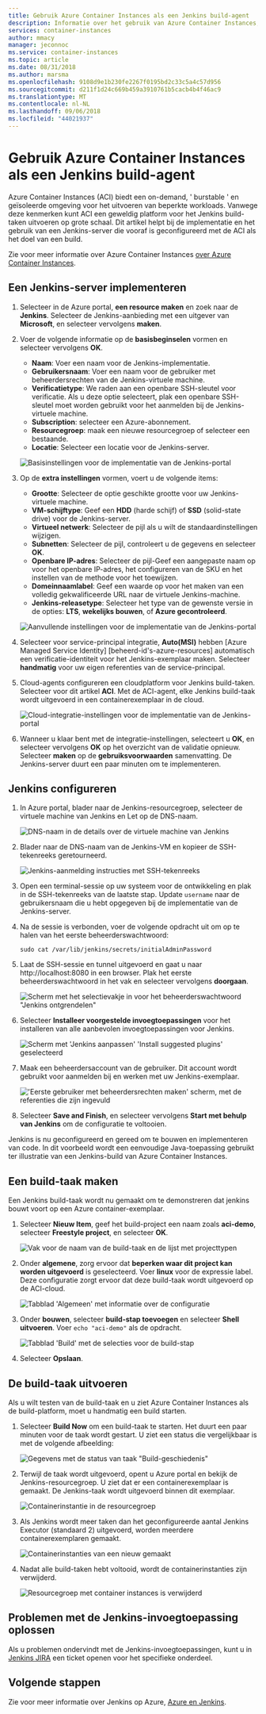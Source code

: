 ```yaml
---
title: Gebruik Azure Container Instances als een Jenkins build-agent
description: Informatie over het gebruik van Azure Container Instances, zoals een Jenkins-build agent.
services: container-instances
author: mmacy
manager: jeconnoc
ms.service: container-instances
ms.topic: article
ms.date: 08/31/2018
ms.author: marsma
ms.openlocfilehash: 9108d9e1b230fe2267f0195bd2c33c5a4c57d956
ms.sourcegitcommit: d211f1d24c669b459a3910761b5cacb4b4f46ac9
ms.translationtype: MT
ms.contentlocale: nl-NL
ms.lasthandoff: 09/06/2018
ms.locfileid: "44021937"
---
```

# <a name="use-azure-container-instances-as-a-jenkins-build-agent"></a>Gebruik Azure Container Instances als een Jenkins build-agent

Azure Container Instances (ACI) biedt een on-demand, ' burstable ' en geïsoleerde omgeving voor het uitvoeren van beperkte workloads. Vanwege deze kenmerken kunt ACI een geweldig platform voor het Jenkins build-taken uitvoeren op grote schaal. Dit artikel helpt bij de implementatie en het gebruik van een Jenkins-server die vooraf is geconfigureerd met de ACI als het doel van een build.

Zie voor meer informatie over Azure Container Instances [over Azure Container Instances][about-aci].

## <a name="deploy-a-jenkins-server"></a>Een Jenkins-server implementeren

1. Selecteer in de Azure portal, **een resource maken** en zoek naar de **Jenkins**. Selecteer de Jenkins-aanbieding met een uitgever van **Microsoft**, en selecteer vervolgens **maken**.

2. Voer de volgende informatie op de **basisbeginselen** vormen en selecteer vervolgens **OK**.

   - **Naam**: Voer een naam voor de Jenkins-implementatie.
   - **Gebruikersnaam**: Voer een naam voor de gebruiker met beheerdersrechten van de Jenkins-virtuele machine.
   - **Verificatietype**: We raden aan een openbare SSH-sleutel voor verificatie. Als u deze optie selecteert, plak een openbare SSH-sleutel moet worden gebruikt voor het aanmelden bij de Jenkins-virtuele machine.
   - **Subscription**: selecteer een Azure-abonnement.
   - **Resourcegroep**: maak een nieuwe resourcegroep of selecteer een bestaande.
   - **Locatie**: Selecteer een locatie voor de Jenkins-server.

   ![Basisinstellingen voor de implementatie van de Jenkins-portal](./media/container-instances-jenkins/jenkins-portal-01.png)

3. Op de **extra instellingen** vormen, voert u de volgende items:

   - **Grootte**: Selecteer de optie geschikte grootte voor uw Jenkins-virtuele machine.
   - **VM-schijftype**: Geef een **HDD** (harde schijf) of **SSD** (solid-state drive) voor de Jenkins-server.
   - **Virtueel netwerk**: Selecteer de pijl als u wilt de standaardinstellingen wijzigen.
   - **Subnetten**: Selecteer de pijl, controleert u de gegevens en selecteer **OK**.
   - **Openbare IP-adres**: Selecteer de pijl-Geef een aangepaste naam op voor het openbare IP-adres, het configureren van de SKU en het instellen van de methode voor het toewijzen.
   - **Domeinnaamlabel**: Geef een waarde op voor het maken van een volledig gekwalificeerde URL naar de virtuele Jenkins-machine.
   - **Jenkins-releasetype**: Selecteer het type van de gewenste versie in de opties: **LTS**, **wekelijks bouwen**, of **Azure gecontroleerd**.

   ![Aanvullende instellingen voor de implementatie van de Jenkins-portal](./media/container-instances-jenkins/jenkins-portal-02.png)

4. Selecteer voor service-principal integratie, **Auto(MSI)** hebben [Azure Managed Service Identity] [beheerd-id's-azure-resources] automatisch een verificatie-identiteit voor het Jenkins-exemplaar maken. Selecteer **handmatig** voor uw eigen referenties van de service-principal.

5. Cloud-agents configureren een cloudplatform voor Jenkins build-taken. Selecteer voor dit artikel **ACI**. Met de ACI-agent, elke Jenkins build-taak wordt uitgevoerd in een containerexemplaar in de cloud.

   ![Cloud-integratie-instellingen voor de implementatie van de Jenkins-portal](./media/container-instances-jenkins/jenkins-portal-03.png)

6. Wanneer u klaar bent met de integratie-instellingen, selecteert u **OK**, en selecteer vervolgens **OK** op het overzicht van de validatie opnieuw. Selecteer **maken** op de **gebruiksvoorwaarden** samenvatting. De Jenkins-server duurt een paar minuten om te implementeren.

## <a name="configure-jenkins"></a>Jenkins configureren

1. In Azure portal, blader naar de Jenkins-resourcegroep, selecteer de virtuele machine van Jenkins en Let op de DNS-naam.

   ![DNS-naam in de details over de virtuele machine van Jenkins](./media/container-instances-jenkins/jenkins-portal-fqdn.png)

2. Blader naar de DNS-naam van de Jenkins-VM en kopieer de SSH-tekenreeks geretourneerd.

   ![Jenkins-aanmelding instructies met SSH-tekenreeks](./media/container-instances-jenkins/jenkins-portal-04.png)

3. Open een terminal-sessie op uw systeem voor de ontwikkeling en plak in de SSH-tekenreeks van de laatste stap. Update `username` naar de gebruikersnaam die u hebt opgegeven bij de implementatie van de Jenkins-server.

4. Na de sessie is verbonden, voer de volgende opdracht uit om op te halen van het eerste beheerderswachtwoord:

   ```
   sudo cat /var/lib/jenkins/secrets/initialAdminPassword
   ```

5. Laat de SSH-sessie en tunnel uitgevoerd en gaat u naar http://localhost:8080 in een browser. Plak het eerste beheerderswachtwoord in het vak en selecteer vervolgens **doorgaan**.

   ![Scherm met het selectievakje in voor het beheerderswachtwoord "Jenkins ontgrendelen"](./media/container-instances-jenkins/jenkins-portal-05.png)

6. Selecteer **Installeer voorgestelde invoegtoepassingen** voor het installeren van alle aanbevolen invoegtoepassingen voor Jenkins.

   ![Scherm met 'Jenkins aanpassen' 'Install suggested plugins' geselecteerd](./media/container-instances-jenkins/jenkins-portal-06.png)

7. Maak een beheerdersaccount van de gebruiker. Dit account wordt gebruikt voor aanmelden bij en werken met uw Jenkins-exemplaar.

   !['Eerste gebruiker met beheerdersrechten maken' scherm, met de referenties die zijn ingevuld](./media/container-instances-jenkins/jenkins-portal-07.png)

8. Selecteer **Save and Finish**, en selecteer vervolgens **Start met behulp van Jenkins** om de configuratie te voltooien.

Jenkins is nu geconfigureerd en gereed om te bouwen en implementeren van code. In dit voorbeeld wordt een eenvoudige Java-toepassing gebruikt ter illustratie van een Jenkins-build van Azure Container Instances.

## <a name="create-a-build-job"></a>Een build-taak maken

Een Jenkins build-taak wordt nu gemaakt om te demonstreren dat jenkins bouwt voort op een Azure container-exemplaar.

1. Selecteer **Nieuw Item**, geef het build-project een naam zoals **aci-demo**, selecteer **Freestyle project**, en selecteer **OK**.

   ![Vak voor de naam van de build-taak en de lijst met projecttypen](./media/container-instances-jenkins/jenkins-new-job.png)

2. Onder **algemene**, zorg ervoor dat **beperken waar dit project kan worden uitgevoerd** is geselecteerd. Voer **linux** voor de expressie label. Deze configuratie zorgt ervoor dat deze build-taak wordt uitgevoerd op de ACI-cloud.

   ![Tabblad 'Algemeen' met informatie over de configuratie](./media/container-instances-jenkins/jenkins-job-01.png)

3. Onder **bouwen**, selecteer **build-stap toevoegen** en selecteer **Shell uitvoeren**. Voer `echo "aci-demo"` als de opdracht.

   ![Tabblad 'Build' met de selecties voor de build-stap](./media/container-instances-jenkins/jenkins-job-02.png)

5. Selecteer **Opslaan**.

## <a name="run-the-build-job"></a>De build-taak uitvoeren

Als u wilt testen van de build-taak en u ziet Azure Container Instances als de build-platform, moet u handmatig een build starten.

1. Selecteer **Build Now** om een build-taak te starten. Het duurt een paar minuten voor de taak wordt gestart. U ziet een status die vergelijkbaar is met de volgende afbeelding:

   ![Gegevens met de status van taak "Build-geschiedenis"](./media/container-instances-jenkins/jenkins-job-status.png)

2. Terwijl de taak wordt uitgevoerd, opent u Azure portal en bekijk de Jenkins-resourcegroep. U ziet dat er een containerexemplaar is gemaakt. De Jenkins-taak wordt uitgevoerd binnen dit exemplaar.

   ![Containerinstantie in de resourcegroep](./media/container-instances-jenkins/jenkins-aci.png)

3. Als Jenkins wordt meer taken dan het geconfigureerde aantal Jenkins Executor (standaard 2) uitgevoerd, worden meerdere containerexemplaren gemaakt.

   ![Containerinstanties van een nieuw gemaakt](./media/container-instances-jenkins/jenkins-aci-multi.png)

4. Nadat alle build-taken hebt voltooid, wordt de containerinstanties zijn verwijderd.

   ![Resourcegroep met container instances is verwijderd](./media/container-instances-jenkins/jenkins-aci-none.png)

## <a name="troubleshooting-the-jenkins-plugin"></a>Problemen met de Jenkins-invoegtoepassing oplossen

Als u problemen ondervindt met de Jenkins-invoegtoepassingen, kunt u in [Jenkins JIRA](https://issues.jenkins-ci.org/) een ticket openen voor het specifieke onderdeel.

## <a name="next-steps"></a>Volgende stappen

Zie voor meer informatie over Jenkins op Azure, [Azure en Jenkins][jenkins-azure].

<!-- LINKS - internal -->
[about-aci]: ./container-instances-overview.md
[jenkins-azure]: ../jenkins/overview.md
[managed-service-identity]: ../active-directory/managed-service-identity/overview.md
